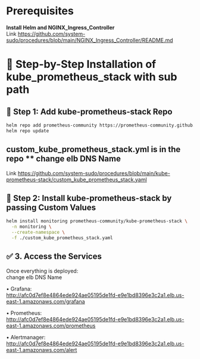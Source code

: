 # Prerequisites
**Install Helm and NGINX_Ingress_Controller**  
Link https://github.com/system-sudo/procedures/blob/main/NGINX_Ingress_Controller/README.md

# 🧭 Step-by-Step Installation of kube_prometheus_stack with sub path  

## 🧰 Step 1: Add kube-prometheus-stack Repo  
```bash
helm repo add prometheus-community https://prometheus-community.github.io/helm-charts
helm repo update
```
## custom_kube_prometheus_stack.yml is in the repo ** change elb DNS Name
Link https://github.com/system-sudo/procedures/blob/main/kube-prometheus-stack/custom_kube_prometheus_stack.yaml

## 🧰 Step 2: Install kube-prometheus-stack by passing Custom Values  
```bash
helm install monitoring prometheus-community/kube-prometheus-stack \
  -n monitoring \
  --create-namespace \
  -f ./custom_kube_prometheus_stack.yaml
```

## ✅ 3. Access the Services
Once everything is deployed:  
change elb DNS Name  

•	Grafana:  
  http://afc0d7ef8e4864ede924ae05195de1fd-e9e1bd8396e3c2a1.elb.us-east-1.amazonaws.com/grafana  
  
•	Prometheus:  
  http://afc0d7ef8e4864ede924ae05195de1fd-e9e1bd8396e3c2a1.elb.us-east-1.amazonaws.com/prometheus  
    
•	Alertmanager:  
http://afc0d7ef8e4864ede924ae05195de1fd-e9e1bd8396e3c2a1.elb.us-east-1.amazonaws.com/alert
